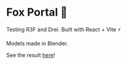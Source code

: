 # Fox Portal 🦊

Testing R3F and Drei.
Built with React + Vite ⚡

Models made in Blender.

See the result [here](https://fox-portal.vercel.app/)!
